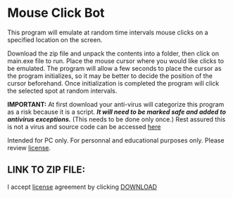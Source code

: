 # __Mouse Click Bot__

This program will emulate at random time intervals mouse clicks on a specified location on the screen. 

Download the zip file and unpack the contents into a folder, then click on main.exe file to run. Place the mouse cursor where you would like clicks to be emulated. The program will allow a few seconds to place the cursor as the program initializes, so it may be better to decide the position of the cursor beforehand. Once initialization is completed the program will click the selected spot at random intervals. 

**IMPORTANT:** At first download your anti-virus will categorize this program as a risk because it is a script. ***It will need to be marked safe and added to antivirus exceptions.*** (This needs to be done only once.) Rest assured this is not a virus and source code can be accessed [here](https://github.com/Imranazeb/MouseClickBot/blob/master/main.py) 

Intended for PC only. For personnal and educational purposes only. Please review [license](https://github.com/Imranazeb/MouseClickBot/blob/master/License.md). 

## LINK TO ZIP FILE:

I accept [license](https://github.com/Imranazeb/MouseClickBot/blob/master/License.md) agreement by clicking [DOWNLOAD](https://github.com/Imranazeb/MouseClickBot/files/10366875/main.zip)


